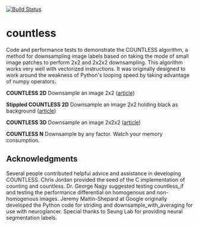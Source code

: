 [![Build Status](https://travis-ci.org/william-silversmith/countless.svg?branch=master)](https://travis-ci.org/william-silversmith/countless)

# countless
Code and performance tests to demonstrate the COUNTLESS algorithm, a method for downsampling image labels based on taking the mode of small image patches to perform 2x2 and 2x2x2 downsampling. This algorithm works very well with vectorized instructions. It was originally designed to work around the weakness of Python's looping speed by taking advantage of numpy operators.  

**COUNTLESS 2D** Downsample an image 2x2  ([article](https://medium.com/@willsilversmith/countless-high-performance-2x-downsampling-of-labeled-images-using-numpy-e70ad3275589))  

**Stippled COUNTLESS 2D** Downsample an image 2x2 holding black as background  ([article](https://medium.com/@willsilversmith/countless-2d-inflated-2x-downsampling-of-labeled-images-holding-zero-values-as-background-4d13a7675f2d))  

**COUNTLESS 3D** Downsample an image 2x2x2  ([article](https://medium.com/@willsilversmith/countless-3d-vectorized-2x-downsampling-of-labeled-volume-images-using-python-and-numpy-59d686c2f75))   

**COUNTLESS N** Downsample by any factor. Watch your memory consumption.  

## Acknowledgments

Several people contributed helpful advice and assistance in developing COUNTLESS. Chris Jordan provided the seed of the C implementation of counting and countless. Dr. George Nagy suggested testing countless_if and testing the performance differential on homogenous and non-homogenous images. Jeremy Maitin-Shepard at Google originally developed the Python code for striding and downsample_with_averaging for use with neuroglancer. Special thanks to Seung Lab for providing neural segmentation labels.
